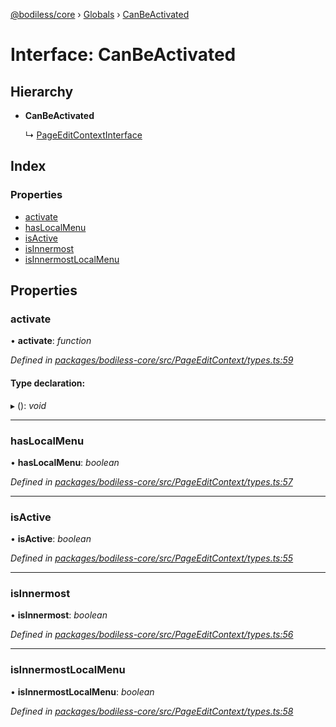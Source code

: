 [@bodiless/core](../README.md) › [Globals](../globals.md) › [CanBeActivated](canbeactivated.md)

# Interface: CanBeActivated

## Hierarchy

* **CanBeActivated**

  ↳ [PageEditContextInterface](pageeditcontextinterface.md)

## Index

### Properties

* [activate](canbeactivated.md#activate)
* [hasLocalMenu](canbeactivated.md#haslocalmenu)
* [isActive](canbeactivated.md#isactive)
* [isInnermost](canbeactivated.md#isinnermost)
* [isInnermostLocalMenu](canbeactivated.md#isinnermostlocalmenu)

## Properties

###  activate

• **activate**: *function*

*Defined in [packages/bodiless-core/src/PageEditContext/types.ts:59](https://github.com/johnsonandjohnson/Bodiless-JS/blob/cd1458f/packages/bodiless-core/src/PageEditContext/types.ts#L59)*

#### Type declaration:

▸ (): *void*

___

###  hasLocalMenu

• **hasLocalMenu**: *boolean*

*Defined in [packages/bodiless-core/src/PageEditContext/types.ts:57](https://github.com/johnsonandjohnson/Bodiless-JS/blob/cd1458f/packages/bodiless-core/src/PageEditContext/types.ts#L57)*

___

###  isActive

• **isActive**: *boolean*

*Defined in [packages/bodiless-core/src/PageEditContext/types.ts:55](https://github.com/johnsonandjohnson/Bodiless-JS/blob/cd1458f/packages/bodiless-core/src/PageEditContext/types.ts#L55)*

___

###  isInnermost

• **isInnermost**: *boolean*

*Defined in [packages/bodiless-core/src/PageEditContext/types.ts:56](https://github.com/johnsonandjohnson/Bodiless-JS/blob/cd1458f/packages/bodiless-core/src/PageEditContext/types.ts#L56)*

___

###  isInnermostLocalMenu

• **isInnermostLocalMenu**: *boolean*

*Defined in [packages/bodiless-core/src/PageEditContext/types.ts:58](https://github.com/johnsonandjohnson/Bodiless-JS/blob/cd1458f/packages/bodiless-core/src/PageEditContext/types.ts#L58)*
